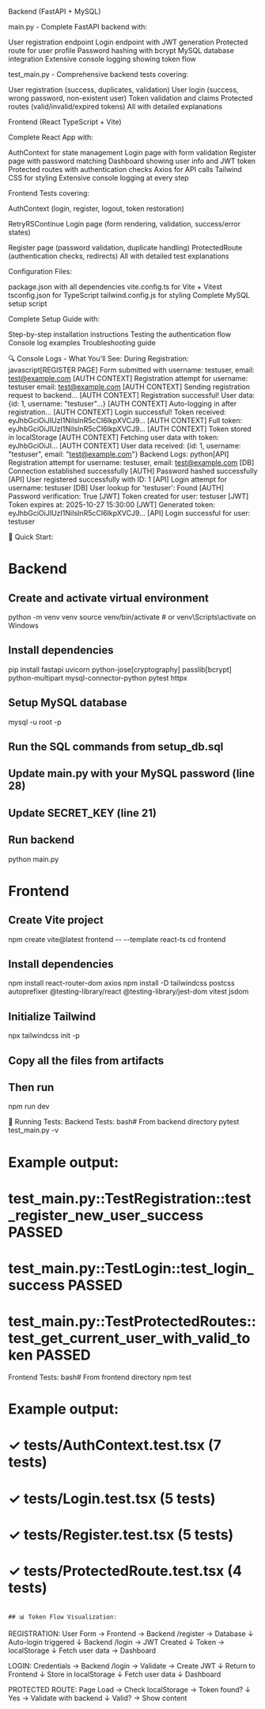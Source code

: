 Backend (FastAPI + MySQL)

main.py - Complete FastAPI backend with:

User registration endpoint
Login endpoint with JWT generation
Protected route for user profile
Password hashing with bcrypt
MySQL database integration
Extensive console logging showing token flow


test_main.py - Comprehensive backend tests covering:

User registration (success, duplicates, validation)
User login (success, wrong password, non-existent user)
Token validation and claims
Protected routes (valid/invalid/expired tokens)
All with detailed explanations



Frontend (React TypeScript + Vite)

Complete React App with:

AuthContext for state management
Login page with form validation
Register page with password matching
Dashboard showing user info and JWT token
Protected routes with authentication checks
Axios for API calls
Tailwind CSS for styling
Extensive console logging at every step


Frontend Tests covering:

AuthContext (login, register, logout, token restoration)


RetryRSContinue
Login page (form rendering, validation, success/error states)

Register page (password validation, duplicate handling)
ProtectedRoute (authentication checks, redirects)
All with detailed test explanations




Configuration Files:

package.json with all dependencies
vite.config.ts for Vite + Vitest
tsconfig.json for TypeScript
tailwind.config.js for styling
Complete MySQL setup script


Complete Setup Guide with:

Step-by-step installation instructions
Testing the authentication flow
Console log examples
Troubleshooting guide



🔍 Console Logs - What You'll See:
During Registration:
javascript[REGISTER PAGE] Form submitted with username: testuser, email: test@example.com
[AUTH CONTEXT] Registration attempt for username: testuser email: test@example.com
[AUTH CONTEXT] Sending registration request to backend...
[AUTH CONTEXT] Registration successful! User data: {id: 1, username: "testuser"...}
[AUTH CONTEXT] Auto-logging in after registration...
[AUTH CONTEXT] Login successful! Token received: eyJhbGciOiJIUzI1NiIsInR5cCI6IkpXVCJ9...
[AUTH CONTEXT] Full token: eyJhbGciOiJIUzI1NiIsInR5cCI6IkpXVCJ9...
[AUTH CONTEXT] Token stored in localStorage
[AUTH CONTEXT] Fetching user data with token: eyJhbGciOiJI...
[AUTH CONTEXT] User data received: {id: 1, username: "testuser", email: "test@example.com"}
Backend Logs:
python[API] Registration attempt for username: testuser, email: test@example.com
[DB] Connection established successfully
[AUTH] Password hashed successfully
[API] User registered successfully with ID: 1
[API] Login attempt for username: testuser
[DB] User lookup for 'testuser': Found
[AUTH] Password verification: True
[JWT] Token created for user: testuser
[JWT] Token expires at: 2025-10-27 15:30:00
[JWT] Generated token: eyJhbGciOiJIUzI1NiIsInR5cCI6IkpXVCJ9...
[API] Login successful for user: testuser

🚀 Quick Start:
# Backend
## Create and activate virtual environment
python -m venv venv
source venv/bin/activate  # or venv\Scripts\activate on Windows

## Install dependencies
pip install fastapi uvicorn python-jose[cryptography] passlib[bcrypt] python-multipart mysql-connector-python pytest httpx

## Setup MySQL database
mysql -u root -p
## Run the SQL commands from setup_db.sql

## Update main.py with your MySQL password (line 28)
## Update SECRET_KEY (line 21)

## Run backend
python main.py

# Frontend
## Create Vite project
npm create vite@latest frontend -- --template react-ts
cd frontend

## Install dependencies
npm install react-router-dom axios
npm install -D tailwindcss postcss autoprefixer @testing-library/react @testing-library/jest-dom vitest jsdom

## Initialize Tailwind
npx tailwindcss init -p

## Copy all the files from artifacts
## Then run
npm run dev


🧪 Running Tests:
Backend Tests:
bash# From backend directory
pytest test_main.py -v

# Example output:
# test_main.py::TestRegistration::test_register_new_user_success PASSED
# test_main.py::TestLogin::test_login_success PASSED
# test_main.py::TestProtectedRoutes::test_get_current_user_with_valid_token PASSED
Frontend Tests:
bash# From frontend directory
npm test

# Example output:
# ✓ tests/AuthContext.test.tsx (7 tests)
# ✓ tests/Login.test.tsx (5 tests)
# ✓ tests/Register.test.tsx (5 tests)
# ✓ tests/ProtectedRoute.test.tsx (4 tests)
```

## 📊 Token Flow Visualization:
```
REGISTRATION:
User Form → Frontend → Backend /register → Database
                  ↓
         Auto-login triggered
                  ↓
         Backend /login → JWT Created
                  ↓
         Token → localStorage
                  ↓
         Fetch user data → Dashboard

LOGIN:
Credentials → Backend /login → Validate → Create JWT
                                            ↓
                                    Return to Frontend
                                            ↓
                                    Store in localStorage
                                            ↓
                                    Fetch user data
                                            ↓
                                        Dashboard

PROTECTED ROUTE:
Page Load → Check localStorage → Token found?
                                      ↓
                                    Yes → Validate with backend
                                      ↓
                                  Valid? → Show content
                           
